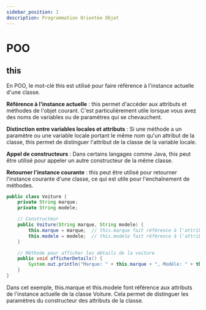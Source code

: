 ```yaml
---
sidebar_position: 1
description: Programmation Orientée Objet
---
```


# POO

## this

En POO, le mot-clé this est utilisé pour faire référence à l'instance actuelle d'une classe.

**Référence à l'instance actuelle** : this permet d'accéder aux attributs et méthodes de l'objet courant. C'est particulièrement utile lorsque vous avez des noms de variables ou de paramètres qui se chevauchent.

**Distinction entre variables locales et attributs** : Si une méthode a un paramètre ou une variable locale portant le même nom qu'un attribut de la classe, this permet de distinguer l'attribut de la classe de la variable locale.

**Appel de constructeurs** : Dans certains langages comme Java, this peut être utilisé pour appeler un autre constructeur de la même classe.

**Retourner l'instance courante** : this peut être utilisé pour retourner l'instance courante d'une classe, ce qui est utile pour l'enchaînement de méthodes.

```java
public class Voiture {
    private String marque;
    private String modele;

    // Constructeur
    public Voiture(String marque, String modele) {
        this.marque = marque;  // this.marque fait référence à l'attribut de la classe
        this.modele = modele;  // this.modele fait référence à l'attribut de la classe
    }

    // Méthode pour afficher les détails de la voiture
    public void afficherDetails() {
        System.out.println("Marque: " + this.marque + ", Modèle: " + this.modele);
    }
}
```

Dans cet exemple, this.marque et this.modele font référence aux attributs de l'instance actuelle de la classe Voiture. Cela permet de distinguer les paramètres du constructeur des attributs de la classe.
